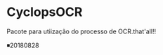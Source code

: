 # CyclopsOCR
Pacote para utiização do processo de OCR.that'all!!

:black_medium_small_square:20180828

